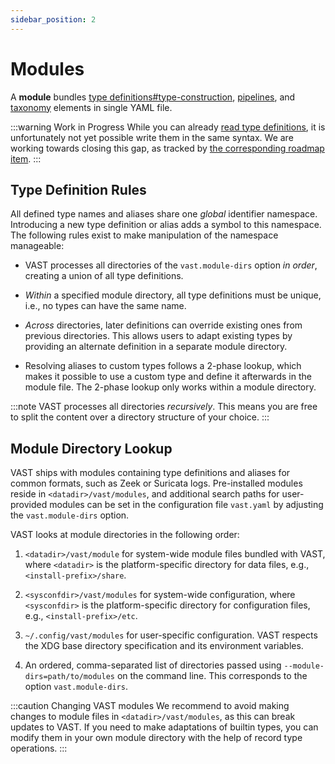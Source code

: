 ```yaml
---
sidebar_position: 2
---
```


# Modules

A **module** bundles [type definitions#type-construction](type-system),
[pipelines](/docs/understand/language/pipelines), and [taxonomy](taxonomies)
elements in single YAML file.

:::warning Work in Progress
While you can already [read type definitions](/docs/use/introspect), it is
unfortunately not yet possible write them in the same syntax. We are working
towards closing this gap, as tracked by [the corresponding roadmap
item](https://github.com/tenzir/public-roadmap/issues/15).
:::

## Type Definition Rules

All defined type names and aliases share one *global* identifier namespace.
Introducing a new type definition or alias adds a symbol to this namespace. The
following rules exist to make manipulation of the namespace manageable:

- VAST processes all directories of the `vast.module-dirs` option *in order*,
  creating a union of all type definitions.

- *Within* a specified module directory, all type definitions must be unique,
  i.e., no types can have the same name.

- *Across* directories, later definitions can override existing ones from
  previous directories. This allows users to adapt existing types by providing
  an alternate definition in a separate module directory.

- Resolving aliases to custom types follows a 2-phase lookup, which makes it
  possible to use a custom type and define it afterwards in the module file.
  The 2-phase lookup only works within a module directory.

:::note
VAST processes all directories *recursively*. This means you are free to split
the content over a directory structure of your choice.
:::

## Module Directory Lookup

VAST ships with modules containing type definitions and aliases for common
formats, such as Zeek or Suricata logs. Pre-installed modules reside in
`<datadir>/vast/modules`, and additional search paths for user-provided modules
can be set in the configuration file `vast.yaml` by adjusting the
`vast.module-dirs` option.

VAST looks at module directories in the following order:

1. `<datadir>/vast/module` for system-wide module files bundled with VAST,
   where `<datadir>` is the platform-specific directory for data files, e.g.,
   `<install-prefix>/share`.

2. `<sysconfdir>/vast/modules` for system-wide configuration, where
   `<sysconfdir>` is the platform-specific directory for configuration files,
   e.g., `<install-prefix>/etc`.

3. `~/.config/vast/modules` for user-specific configuration. VAST respects the
   XDG base directory specification and its environment variables.

4. An ordered, comma-separated list of directories passed using
   `--module-dirs=path/to/modules` on the command line. This corresponds to the
   option `vast.module-dirs`.

:::caution Changing VAST modules
We recommend to avoid making changes to module files in
`<datadir>/vast/modules`, as this can break updates to VAST. If you need to make
adaptations of builtin types, you can modify them in your own module directory
with the help of record type operations.
:::
